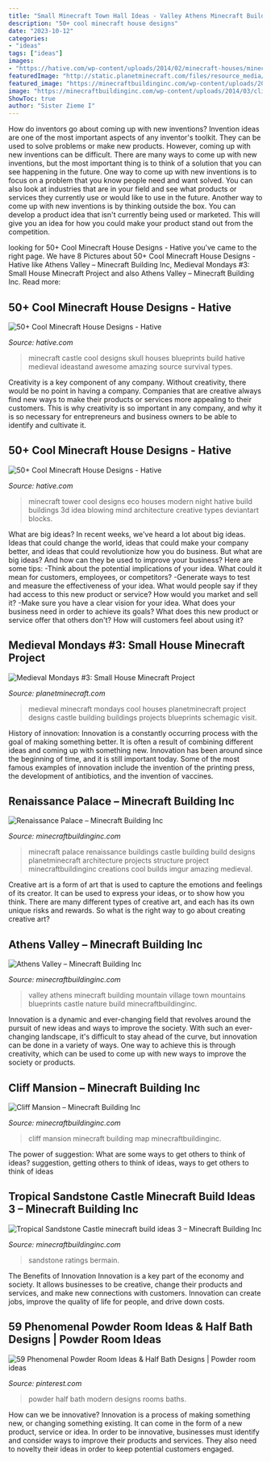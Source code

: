 ```yaml
---
title: "Small Minecraft Town Hall Ideas - Valley Athens Minecraft Building Mountain Village Town Mountains Blueprints Castle Nature Build Minecraftbuildinginc"
description: "50+ cool minecraft house designs"
date: "2023-10-12"
categories:
- "ideas"
tags: ["ideas"]
images:
- "https://hative.com/wp-content/uploads/2014/02/minecraft-houses/minecraft-skull-castle-3.jpg"
featuredImage: "http://static.planetminecraft.com/files/resource_media/screenshot/1516/mm3_28846701.jpg"
featured_image: "https://minecraftbuildinginc.com/wp-content/uploads/2013/08/Tropical-Sandstone-Castle-minecraft-build-ideas-3.jpg"
image: "https://minecraftbuildinginc.com/wp-content/uploads/2014/03/cliff-mansion-minecraft-building-ideas-8.jpg"
ShowToc: true
author: "Sister Zieme I"
---
```



How do inventors go about coming up with new inventions?
Invention ideas are one of the most important aspects of any inventor's toolkit. They can be used to solve problems or make new products. However, coming up with new inventions can be difficult. There are many ways to come up with new inventions, but the most important thing is to think of a solution that you can see happening in the future.
One way to come up with new inventions is to focus on a problem that you know people need and want solved. You can also look at industries that are in your field and see what products or services they currently use or would like to use in the future. Another way to come up with new inventions is by thinking outside the box. You can develop a product idea that isn't currently being used or marketed. This will give you an idea for how you could make your product stand out from the competition.

	

		
looking for 50+ Cool Minecraft House Designs - Hative you've came to the right page. We have 8 Pictures about 50+ Cool Minecraft House Designs - Hative like Athens Valley – Minecraft Building Inc, Medieval Mondays #3: Small House Minecraft Project and also Athens Valley – Minecraft Building Inc. Read more:
		
    
## 50+ Cool Minecraft House Designs - Hative

<img loading=lazy src="https://hative.com/wp-content/uploads/2014/02/minecraft-houses/minecraft-skull-castle-3.jpg" onerror="this.onerror=null;this.src='https://tse3.mm.bing.net/th?id=OIP.rQS27eKKIE5hczcEvHRrVwHaEK&amp;pid=15.1';" alt="50+ Cool Minecraft House Designs - Hative">

_Source: hative.com_

>minecraft castle cool designs skull houses blueprints build hative medieval ideastand awesome amazing source survival types. 

	

Creativity is a key component of any company. Without creativity, there would be no point in having a company. Companies that are creative always find new ways to make their products or services more appealing to their customers. This is why creativity is so important in any company, and why it is so necessary for entrepreneurs and business owners to be able to identify and cultivate it.

    
## 50+ Cool Minecraft House Designs - Hative

<img loading=lazy src="https://hative.com/wp-content/uploads/2014/02/minecraft-houses/modern-tower-night-idea-51.jpg" onerror="this.onerror=null;this.src='https://tse4.mm.bing.net/th?id=OIP.sAPG-K3JHqJGXca31A5VwQHaD7&amp;pid=15.1';" alt="50+ Cool Minecraft House Designs - Hative">

_Source: hative.com_

>minecraft tower cool designs eco houses modern night hative build buildings 3d idea blowing mind architecture creative types deviantart blocks. 

	

What are big ideas?
In recent weeks, we've heard a lot about big ideas. Ideas that could change the world, ideas that could make your company better, and ideas that could revolutionize how you do business. But what are big ideas? And how can they be used to improve your business? Here are some tips: 
-Think about the potential implications of your idea. What could it mean for customers, employees, or competitors? 
-Generate ways to test and measure the effectiveness of your idea. What would people say if they had access to this new product or service? How would you market and sell it? 
-Make sure you have a clear vision for your idea. What does your business need in order to achieve its goals? What does this new product or service offer that others don't? How will customers feel about using it?

    
## Medieval Mondays #3: Small House Minecraft Project

<img loading=lazy src="http://static.planetminecraft.com/files/resource_media/screenshot/1516/mm3_28846701.jpg" onerror="this.onerror=null;this.src='https://tse2.mm.bing.net/th?id=OIP.ioQN5igrKqRfwEq3CocpngHaFj&amp;pid=15.1';" alt="Medieval Mondays #3: Small House Minecraft Project">

_Source: planetminecraft.com_

>medieval minecraft mondays cool houses planetminecraft project designs castle building buildings projects blueprints schemagic visit. 

	

History of innovation:
Innovation is a constantly occurring process with the goal of making something better. It is often a result of combining different ideas and coming up with something new. Innovation has been around since the beginning of time, and it is still important today. Some of the most famous examples of innovation include the invention of the printing press, the development of antibiotics, and the invention of vaccines.

    
## Renaissance Palace – Minecraft Building Inc

<img loading=lazy src="http://minecraftbuildinginc.com/wp-content/uploads/2013/10/Renaissance-Palace-minecraft-building-ideas-2.jpg" onerror="this.onerror=null;this.src='https://tse4.mm.bing.net/th?id=OIP.cSpc8KqEA_LMLtDxWshOCQHaHa&amp;pid=15.1';" alt="Renaissance Palace – Minecraft Building Inc">

_Source: minecraftbuildinginc.com_

>minecraft palace renaissance buildings castle building build designs planetminecraft architecture projects structure project minecraftbuildinginc creations cool builds imgur amazing medieval. 

	

Creative art is a form of art that is used to capture the emotions and feelings of its creator. It can be used to express your ideas, or to show how you think. There are many different types of creative art, and each has its own unique risks and rewards. So what is the right way to go about creating creative art?

    
## Athens Valley – Minecraft Building Inc

<img loading=lazy src="http://minecraftbuildinginc.com/wp-content/uploads/2015/02/Athens-Valley-village-mountain-town-minecraft-building-ideas-blueprints-3.jpg" onerror="this.onerror=null;this.src='https://tse1.mm.bing.net/th?id=OIP.7w8jRsdJueBfnCmE_ohd5gHaD0&amp;pid=15.1';" alt="Athens Valley – Minecraft Building Inc">

_Source: minecraftbuildinginc.com_

>valley athens minecraft building mountain village town mountains blueprints castle nature build minecraftbuildinginc. 

	

Innovation is a dynamic and ever-changing field that revolves around the pursuit of new ideas and ways to improve the society. With such an ever-changing landscape, it's difficult to stay ahead of the curve, but innovation can be done in a variety of ways. One way to achieve this is through creativity, which can be used to come up with new ways to improve the society or products.

    
## Cliff Mansion – Minecraft Building Inc

<img loading=lazy src="https://minecraftbuildinginc.com/wp-content/uploads/2014/03/cliff-mansion-minecraft-building-ideas-8.jpg" onerror="this.onerror=null;this.src='https://tse3.mm.bing.net/th?id=OIP.qB6k9-f3IrRylJ94rdODIwHaEW&amp;pid=15.1';" alt="Cliff Mansion – Minecraft Building Inc">

_Source: minecraftbuildinginc.com_

>cliff mansion minecraft building map minecraftbuildinginc. 

	

The power of suggestion: What are some ways to get others to think of ideas?
suggestion, getting others to think of ideas, ways to get others to think of ideas

    
## Tropical Sandstone Castle Minecraft Build Ideas 3 – Minecraft Building Inc

<img loading=lazy src="https://minecraftbuildinginc.com/wp-content/uploads/2013/08/Tropical-Sandstone-Castle-minecraft-build-ideas-3.jpg" onerror="this.onerror=null;this.src='https://tse3.mm.bing.net/th?id=OIP.8YSMjJqeR6MVyeBQTNPNNwHaEK&amp;pid=15.1';" alt="Tropical Sandstone Castle minecraft build ideas 3 – Minecraft Building Inc">

_Source: minecraftbuildinginc.com_

>sandstone ratings bermain. 

	

The Benefits of Innovation
Innovation is a key part of the economy and society. It allows businesses to be creative, change their products and services, and make new connections with customers. Innovation can create jobs, improve the quality of life for people, and drive down costs.

    
## 59 Phenomenal Powder Room Ideas &amp; Half Bath Designs | Powder Room Ideas

<img loading=lazy src="https://i.pinimg.com/736x/be/50/d4/be50d47c0eebf3ef4aaad1b35bfdf842.jpg" onerror="this.onerror=null;this.src='https://tse1.mm.bing.net/th?id=OIP.xKX2P9AnUIu-EiZKsT9zzwHaLE&amp;pid=15.1';" alt="59 Phenomenal Powder Room Ideas &amp; Half Bath Designs | Powder room ideas">

_Source: pinterest.com_

>powder half bath modern designs rooms baths. 

	

How can we be innovative?
Innovation is a process of making something new, or changing something existing. It can come in the form of a new product, service or idea. In order to be innovative, businesses must identify and consider ways to improve their products and services. They also need to novelty their ideas in order to keep potential customers engaged.

